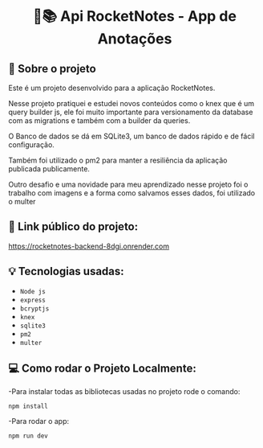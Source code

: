 <h1 align="center">
  📝📚 Api RocketNotes - App de Anotações
</h1>

## 🚀 Sobre o projeto

Este é um projeto desenvolvido para a aplicação RocketNotes.

Nesse projeto pratiquei e estudei novos conteúdos como o knex que é um query builder js, ele foi muito importante para versionamento da database com as migrations e também com a builder da queries.

O Banco de dados se dá em SQLite3, um banco de dados rápido e de fácil configuração.

Também foi utilizado o pm2 para manter a resiliência da aplicação publicada publicamente.

Outro desafio e uma novidade para meu aprendizado nesse projeto foi o trabalho com imagens e a forma como salvamos esses dados, foi utilizado o multer

## 🔗 Link público do projeto:

https://rocketnotes-backend-8dgi.onrender.com

## 💡 Tecnologias usadas:

- `Node js`
- `express`
- `bcryptjs`
- `knex`
- `sqlite3`
- `pm2`
- `multer`

## 💻 Como rodar o Projeto Localmente:

-Para instalar todas as bibliotecas usadas no projeto rode o comando:

```
npm install
```

-Para rodar o app:

```
npm run dev
```
